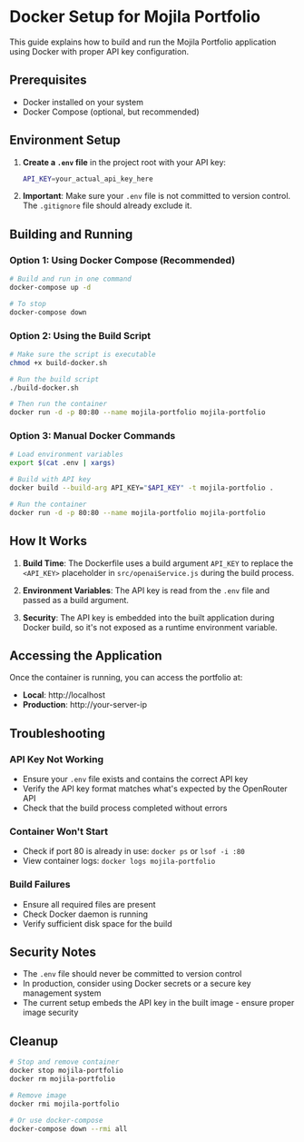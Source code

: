 # Docker Setup for Mojila Portfolio

This guide explains how to build and run the Mojila Portfolio application using Docker with proper API key configuration.

## Prerequisites

- Docker installed on your system
- Docker Compose (optional, but recommended)

## Environment Setup

1. **Create a `.env` file** in the project root with your API key:
   ```bash
   API_KEY=your_actual_api_key_here
   ```

2. **Important**: Make sure your `.env` file is not committed to version control. The `.gitignore` file should already exclude it.

## Building and Running

### Option 1: Using Docker Compose (Recommended)

```bash
# Build and run in one command
docker-compose up -d

# To stop
docker-compose down
```

### Option 2: Using the Build Script

```bash
# Make sure the script is executable
chmod +x build-docker.sh

# Run the build script
./build-docker.sh

# Then run the container
docker run -d -p 80:80 --name mojila-portfolio mojila-portfolio
```

### Option 3: Manual Docker Commands

```bash
# Load environment variables
export $(cat .env | xargs)

# Build with API key
docker build --build-arg API_KEY="$API_KEY" -t mojila-portfolio .

# Run the container
docker run -d -p 80:80 --name mojila-portfolio mojila-portfolio
```

## How It Works

1. **Build Time**: The Dockerfile uses a build argument `API_KEY` to replace the `<API_KEY>` placeholder in `src/openaiService.js` during the build process.

2. **Environment Variables**: The API key is read from the `.env` file and passed as a build argument.

3. **Security**: The API key is embedded into the built application during Docker build, so it's not exposed as a runtime environment variable.

## Accessing the Application

Once the container is running, you can access the portfolio at:
- **Local**: http://localhost
- **Production**: http://your-server-ip

## Troubleshooting

### API Key Not Working
- Ensure your `.env` file exists and contains the correct API key
- Verify the API key format matches what's expected by the OpenRouter API
- Check that the build process completed without errors

### Container Won't Start
- Check if port 80 is already in use: `docker ps` or `lsof -i :80`
- View container logs: `docker logs mojila-portfolio`

### Build Failures
- Ensure all required files are present
- Check Docker daemon is running
- Verify sufficient disk space for the build

## Security Notes

- The `.env` file should never be committed to version control
- In production, consider using Docker secrets or a secure key management system
- The current setup embeds the API key in the built image - ensure proper image security

## Cleanup

```bash
# Stop and remove container
docker stop mojila-portfolio
docker rm mojila-portfolio

# Remove image
docker rmi mojila-portfolio

# Or use docker-compose
docker-compose down --rmi all
```